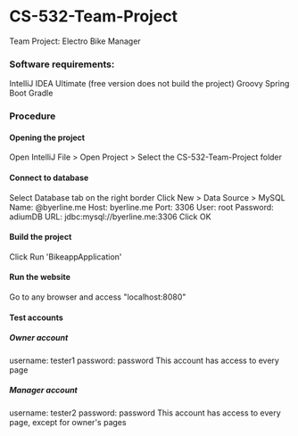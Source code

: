 # CS-532-Team-Project
Team Project: Electro Bike Manager

### Software requirements:
IntelliJ IDEA Ultimate (free version does not build the project)
Groovy
Spring Boot
Gradle

### Procedure

#### Opening the project
Open IntelliJ
File > Open Project > Select the CS-532-Team-Project folder


#### Connect to database
Select Database tab on the right border
Click New > Data Source > MySQL
Name: @byerline.me
Host: byerline.me
Port: 3306
User: root
Password: adiumDB
URL: jdbc:mysql://byerline.me:3306
Click OK

#### Build the project
Click Run 'BikeappApplication'

#### Run the website
Go to any browser and access "localhost:8080"

#### Test accounts
##### Owner account
username: tester1
password: password
This account has access to every page

##### Manager account
username: tester2
password: password
This account has access to every page, except for owner's pages

